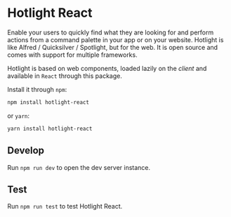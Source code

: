 # Hotlight React

Enable your users to quickly find what they are looking for and perform actions from a command palette in your app or on your website. Hotlight is like Alfred / Quicksilver / Spotlight, but for the web. It is open source and comes with support for multiple frameworks.

Hotlight is based on web components, loaded lazily on the _client_ and available in `React` through this package.

Install it through `npm`:

```bash
npm install hotlight-react
```

or `yarn`:

```bash
yarn install hotlight-react
```

## Develop

Run `npm run dev` to open the dev server instance.

## Test

Run `npm run test` to test Hotlight React.
